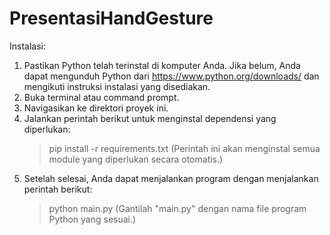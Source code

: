 # PresentasiHandGesture

Instalasi:
1. Pastikan Python telah terinstal di komputer Anda. Jika belum, Anda dapat mengunduh Python dari https://www.python.org/downloads/ dan mengikuti instruksi instalasi yang disediakan.
2. Buka terminal atau command prompt.
3. Navigasikan ke direktori proyek ini.
4. Jalankan perintah berikut untuk menginstal dependensi yang diperlukan:
   > pip install -r requirements.txt
   (Perintah ini akan menginstal semua module yang diperlukan secara otomatis.)
5. Setelah selesai, Anda dapat menjalankan program dengan menjalankan perintah berikut:
   > python main.py
   (Gantilah "main.py" dengan nama file program Python yang sesuai.)
